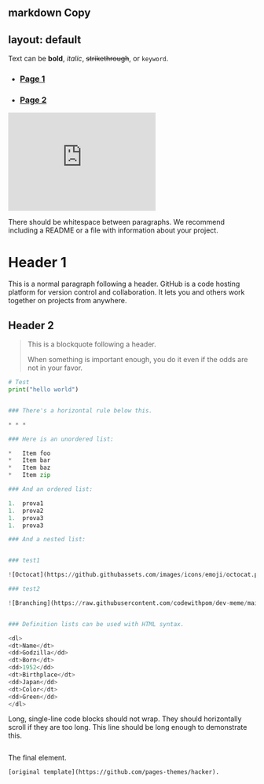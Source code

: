 markdown
Copy
---
layout: default
---
<link rel="icon" type="image/x-icon" href="/assets/images/favicon.ico">

Text can be **bold**, _italic_, ~~strikethrough~~, or `keyword`.

* ### [**Page 1**](./another-page.html)
* ### [**Page 2**](./another-page1.html)


<iframe
    src="https://soleeee6272.github.io/tempo1.html"
    width="300"
    height="200"
    style="border:none;">
</iframe>

There should be whitespace between paragraphs. We recommend including a README or a file with information about your project.

# Header 1

This is a normal paragraph following a header. GitHub is a code hosting platform for version control and collaboration. It lets you and others work together on projects from anywhere.

## Header 2

> This is a blockquote following a header.
>
> When something is important enough, you do it even if the odds are not in your favor.

```python
# Test
print("hello world")


### There's a horizontal rule below this.

* * *

### Here is an unordered list:

*   Item foo
*   Item bar
*   Item baz
*   Item zip

### And an ordered list:

1.  prova1
1.  prova2
1.  prova3
1.  prova3

### And a nested list:


### test1

![Octocat](https://github.githubassets.com/images/icons/emoji/octocat.png)

### test2

![Branching](https://raw.githubusercontent.com/codewithpom/dev-meme/main/images/7.png){: style="width: 600px; height: auto;" }


### Definition lists can be used with HTML syntax.

<dl>
<dt>Name</dt>
<dd>Godzilla</dd>
<dt>Born</dt>
<dd>1952</dd>
<dt>Birthplace</dt>
<dd>Japan</dd>
<dt>Color</dt>
<dd>Green</dd>
</dl>

```
Long, single-line code blocks should not wrap. They should horizontally scroll if they are too long. This line should be long enough to demonstrate this.
```

```
The final element.
```
[original template](https://github.com/pages-themes/hacker).


